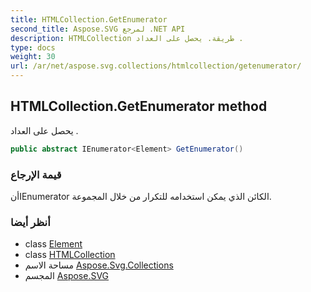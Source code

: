 ```yaml
---
title: HTMLCollection.GetEnumerator
second_title: Aspose.SVG لمرجع .NET API
description: HTMLCollection طريقة. يحصل على العداد .
type: docs
weight: 30
url: /ar/net/aspose.svg.collections/htmlcollection/getenumerator/
---
```

## HTMLCollection.GetEnumerator method

يحصل على العداد .

```csharp
public abstract IEnumerator<Element> GetEnumerator()
```

### قيمة الإرجاع

أنIEnumerator الكائن الذي يمكن استخدامه للتكرار من خلال المجموعة.

### أنظر أيضا

* class [Element](../../../aspose.svg.dom/element/)
* class [HTMLCollection](../)
* مساحة الاسم [Aspose.Svg.Collections](../../htmlcollection/)
* المجسم [Aspose.SVG](../../../)


